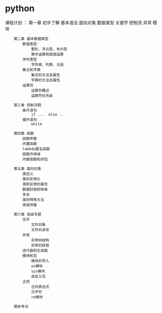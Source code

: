 # python
课程计划 ：
		第一章 初步了解
			基本语法
			面向对象
			数据类型
			关键字
			控制流
			异常
			模块

		第二章 基本数据类型
			数值类型
				整形、浮点型、布尔型
				算术运算和赋值运算
			序列类型
				字符串、列表、元组
			集合和字典
				集合的方法及属性
				字典的方法及属性
			运算符
				运算符概述
				运算符优先级

		第三章 控制流程
			条件语句
				if ...  else ..	
			循环语句
				while
			
		第四章 函数
			函数参数
			内置函数
			lambda匿名函数
			函数作用域
			内嵌函数和闭包
			
		第五章 面向对象
			类定义
			类的实例化
			类和实例的属性
			数据封装和继承
			多态
			类的特殊方法
			类装饰器
			
		第六章 高级专题
			文件
				文件对象
				文件的读写
			异常
				异常树结构
				异常的获取
			迭代器和生成器
			模块和包
				模块的导入
				os模块
				sys模块
				自定义包
			正则
				正则表达式
				元字符
				re模块

		期末考试

	
	
	
	
	
	
	
	
	
	
	
	
	
	
	
	
	
